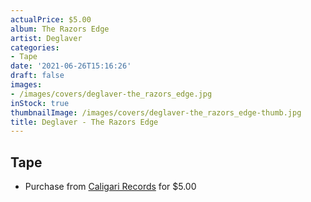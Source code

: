 ```yaml
---
actualPrice: $5.00
album: The Razors Edge
artist: Deglaver
categories:
- Tape
date: '2021-06-26T15:16:26'
draft: false
images:
- /images/covers/deglaver-the_razors_edge.jpg
inStock: true
thumbnailImage: /images/covers/deglaver-the_razors_edge-thumb.jpg
title: Deglaver - The Razors Edge
---
```


## Tape
* Purchase from [Caligari Records](https://caligarirecords.storenvy.com/products/24688335-deglaver-the-razors-edge) for $5.00
